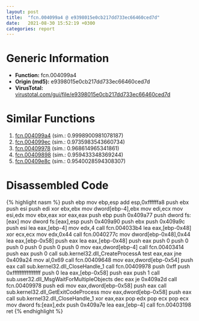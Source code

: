 ```yaml
---
layout: post
title:  "fcn.004099a4 @ e9398015e0cb217dd733ec66460ced7d"
date:   2021-08-30 15:52:19 +0300
categories: report
---
```


# Generic Information
- **Function:** fcn.004099a4
- **Origin (md5):** e9398015e0cb217dd733ec66460ced7d
- **VirusTotal:** [virustotal.com/gui/file/e9398015e0cb217dd733ec66460ced7d][virustotal_ref]



# Similar Functions

1. [fcn.004099a4][similar_1_ref] (sim.: 0.9998900981078187)
2. [fcn.004099ec][similar_2_ref] (sim.: 0.9735983543660734)
3. [fcn.00409978][similar_3_ref] (sim.: 0.968614965341861)
4. [fcn.00409898][similar_4_ref] (sim.: 0.959433348369244)
5. [fcn.00409e8c][similar_5_ref] (sim.: 0.9540028594308307)


# Disassembled Code

{% highlight nasm %}
push ebp
mov ebp,esp
add esp,0xffffffa8
push ebx
push esi
push edi
xor ebx,ebx
mov dword[ebp-4],ebx
mov edi,ecx
mov esi,edx
mov ebx,eax
xor eax,eax
push ebp
push 0x409a77
push dword fs:[eax]
mov dword fs:[eax],esp
push 0x409a90
push ebx
push 0x409a9c
push esi
lea eax,[ebp-4]
mov edx,4
call fcn.004033b4
lea eax,[ebp-0x48]
xor ecx,ecx
mov edx,0x44
call fcn.0040277c
mov dword[ebp-0x48],0x44
lea eax,[ebp-0x58]
push eax
lea eax,[ebp-0x48]
push eax
push 0
push 0
push 0
push 0
push 0
push 0
mov eax,dword[ebp-4]
call fcn.00403414
push eax
push 0
call sub.kernel32.dll_CreateProcessA
test eax,eax
jne 0x409a24
mov al,0x69
call fcn.00409648
mov eax,dword[ebp-0x54]
push eax
call sub.kernel32.dll_CloseHandle_1
call fcn.00409978
push 0xff
push 0xffffffffffffffff
push 0
lea eax,[ebp-0x58]
push eax
push 1
call sub.user32.dll_MsgWaitForMultipleObjects
dec eax
je 0x409a2d
call fcn.00409978
push edi
mov eax,dword[ebp-0x58]
push eax
call sub.kernel32.dll_GetExitCodeProcess
mov eax,dword[ebp-0x58]
push eax
call sub.kernel32.dll_CloseHandle_1
xor eax,eax
pop edx
pop ecx
pop ecx
mov dword fs:[eax],edx
push 0x409a7e
lea eax,[ebp-4]
call fcn.00403198
ret 
{% endhighlight %}


[similar_1_ref]: /report/fcn.004099a4@e4a72fe437dbc99d650504e450f93aae
[similar_2_ref]: /report/fcn.004099ec@7610eb4a4e290563f87db1cc0480b6e7
[similar_3_ref]: /report/fcn.00409978@e1cfd2251920da7635928443c90c6b4d
[similar_4_ref]: /report/fcn.00409898@241e401b92b37dc9e35b2948d20d17b3
[similar_5_ref]: /report/fcn.00409e8c@4f80ac3d231aa2cc69a16e7195916d21
[virustotal_ref]: https://www.virustotal.com/gui/file/e9398015e0cb217dd733ec66460ced7d